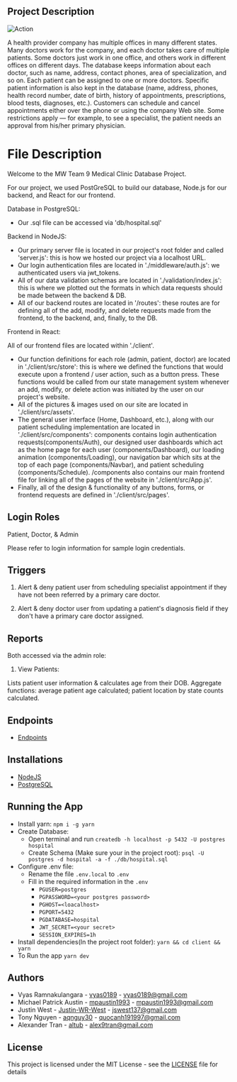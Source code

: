## Project Description

![Action](https://img.shields.io/github/workflow/status/vyas0189/COSC-3380-Database/server?style=for-the-badge)

A health provider company has multiple offices in many different states. Many doctors work for the company, and each doctor takes care of multiple patients. Some doctors just work in one office, and others work in different offices on different days. The database keeps information about each doctor, such as name, address, contact phones, area of specialization, and so on. Each patient can be assigned to one or more doctors. Specific patient information is also kept in the database (name, address, phones, health record number, date of birth, history of appointments, prescriptions, blood tests, diagnoses, etc.). Customers can schedule and cancel appointments either over the phone or using the company Web site. Some restrictions apply — for example, to see a specialist, the patient needs an approval from his/her primary physician.

# File Description

Welcome to the MW Team 9 Medical Clinic Database Project.

For our project, we used PostGreSQL to build our database, Node.js for our backend, and React for our frontend.

Database in PostgreSQL:

-  Our .sql file can be accessed via 'db/hospital.sql'

Backend in NodeJS:

-  Our primary server file is located in our project's root folder and called 'server.js': this is how we hosted our project via a localhost URL.
-  Our login authentication files are located in './middleware/auth.js': we authenticated users via jwt_tokens.
-  All of our data validation schemas are located in './validation/index.js': this is where we plotted out the formats in which data requests should be made between the backend & DB.
-  All of our backend routes are located in '/routes': these routes are for defining all of the add, modify, and delete requests made from the frontend, to the backend, and, finally, to the DB.

Frontend in React:

All of our frontend files are located within './client'.

-  Our function definitions for each role (admin, patient, doctor) are located in './client/src/store': this is where we defined the functions that would execute upon a frontend / user action, such as a button press. These functions would be called from our state management system whenever an add, modify, or delete action was initiated by the user on our project's website.
-  All of the pictures & images used on our site are located in './client/src/assets'.
-  The general user interface (Home, Dashboard, etc.), along with our patient scheduling implementation are located in './client/src/components': components contains login authentication requests(components/Auth), our designed user dashboards which act as the home page for each user (components/Dashboard), our loading animation (components/Loading), our navigation bar which sits at the top of each page (components/Navbar), and patient scheduling (components/Schedule).
   /components also contains our main frontend file for linking all of the pages of the website in './client/src/App.js'.
-  Finally, all of the design & functionality of any buttons, forms, or frontend requests are defined in './client/src/pages'.

## Login Roles

Patient, Doctor, & Admin

Please refer to login information for sample login credentials.

## Triggers

1. Alert & deny patient user from scheduling specialist appointment if they have not been referred by a primary care doctor.

2. Alert & deny doctor user from updating a patient's diagnosis field if they don't have a primary care doctor assigned.

## Reports

Both accessed via the admin role:

1. View Patients:

Lists patient user information & calculates age from their DOB. Aggregate functions: average patient age calculated; patient location by state counts calculated.

## Endpoints

* [Endpoints](https://docs.google.com/document/d/1IZt0xx74_QdcJU11Wx9hEhIFpjrjFrUtU-dv9GSCMFs/edit?usp=sharing)

## Installations
  * [NodeJS](https://nodejs.org/en/download/)
  * [PostgreSQL](https://www.postgresql.org/download/)

## Running the App
* Install yarn: `npm i -g yarn`
* Create Database:
  - Open terminal and run `createdb -h localhost -p 5432 -U postgres hospital`
  - Create Schema (Make sure your in the project root): `psql -U postgres -d hospital -a -f ./db/hospital.sql`
* Configure .env file:
  - Rename the file `.env.local` to `.env`
  - Fill in the required information in the `.env`
    * `PGUSER=postgres`
    * `PGPASSWORD=<your postgres password>`
    * `PGHOST=<loacalhost>`
    * `PGPORT=5432`
    * `PGDATABASE=hospital`
    * `JWT_SECRET=<your secret>`
    * `SESSION_EXPIRES=1h`
* Install dependencies(In the project root folder): `yarn && cd client && yarn`
* To Run the app `yarn dev`

## Authors

-  Vyas Ramnakulangara - [vyas0189](https://github.com/vyas0189) - vyas0189@gmail.com
-  Michael Patrick Austin - [mpaustin1993](https://github.com/mpaustin1993) - mpaustin1993@gmail.com
-  Justin West - [Justin-WR-West](https://github.com/Justin-WR-West) - jswest137@gmail.com
-  Tony Nguyen - [aqnguy30](https://github.com/aqnguy30) - quocanh191997@gmail.com
-  Alexander Tran - [altub](https://github.com/altub) - alex9tran@gmail.com

## License

This project is licensed under the MIT License - see the [LICENSE](LICENSE) file for details
